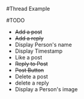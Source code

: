 #Thread Example

#TODO
- ~~Add a post~~
- ~~Add a reply~~
- Display Person's name
- Display Timestamp
- Like a post
- ~~Reply to Post~~
- ~~Post Button~~
- Delete a post
- delete a reply
- Display a Person's image
